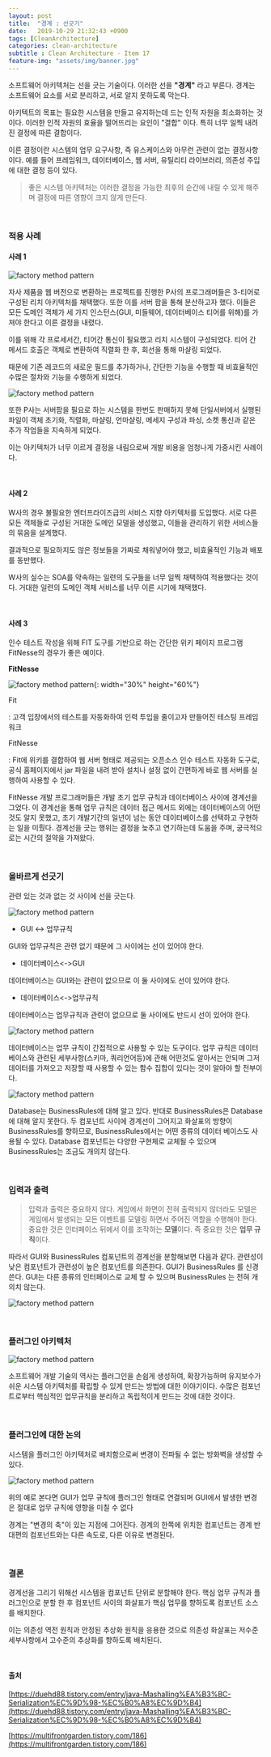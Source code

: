 ```yaml
---
layout: post
title:  "경계 : 선긋기"
date:   2019-10-29 21:32:43 +0900
tags: [CleanArchitecture]
categories: clean-architecture
subtitle : Clean Architecture - Item 17
feature-img: "assets/img/banner.jpg"
---
```


소프트웨어 아키텍처는 선을 긋는 기술이다. 이러한 선을 **"경계"** 라고 부른다. 경계는 소프트웨어 요소를 서로 분리하고, 서로 알지 못하도록 막는다. 

아키텍트의 목표는 필요한 시스템을 만들고 유지하는데 드는 인적 자원을 최소화하는 것이다.  이러한 인적 자원의 효율을 떨어뜨리는 요인이 "결합" 이다. 특히 너무 일찍 내려진 결정에 따른 결합이다. 

이른 결정이란 시스템의 업무 요구사항, 즉 유스케이스와 아무런 관련이 없는 결정사항이다. 예를 들어 프레임워크, 데이터베이스, 웹 서버, 유틸리티 라이브러리, 의존성 주입에 대한 결정 등이 있다. 

> 좋은 시스템 아키텍처는 이러한 결정을 가능한 최후의 순간에 내릴 수 있게 해주며 결정에 따른 영향이 크지 않게 만든다. 

<br>

<!-- more -->

### 적용 사례 

#### 사례 1

![factory method pattern](/assets/images/post/191028/(11).png)

자사 제품을 웹 버전으로 변환하는 프로젝트를 진행한 P사의 프로그래머들은 3-티어로 구성된 리치 아키텍처를 채택했다. 또한 이를 서버 팜을 통해 분산하고자 했다. 이들은 모든 도메인 객체가 세 가지 인스턴스(GUI, 미들웨어, 데이터베이스 티어를 위해)를 가져야 한다고 이른 결정을 내렸다. 

이를 위해 각 프로세서간, 티어간 통신이 필요했고 리치 시스템이 구성되었다. 티어 간 메서드 호출은 객체로 변환하여 직렬화 한 후, 회선을 통해 마샬링 되었다. 

때문에 기존 레코드의 새로운 필드를 추가하거나, 간단한 기능을 수행할 때 비효율적인 수많은 절차와 기능을 수행하게 되었다. 

![factory method pattern](/assets/images/post/191028/(12).png)

또한 P사는 서버팜을 필요로 하는 시스템을 한번도 판매하지 못해 단일서버에서 실행된 파일이 객체 초기화, 직렬화, 마샬링, 언마샬링, 메세지 구성과 파싱, 소켓 통신과 같은 추가 작업들을 지속하게 되었다. 

이는 아키텍처가 너무 이르게 결정을 내림으로써 개발 비용을 엄청나게 가중시킨 사례이다. 

<br>

#### 사례 2
W사의 경우 불필요한 엔터프라이즈급의 서비스 지향 아키텍처를 도입했다. 서로 다른 모든 객체들로 구성된 거대한 도메인 모델을 생성했고, 이들을 관리하기 위한 서비스들의 묶음을 설계했다.

결과적으로 필요하지도 않은 정보들을 가짜로 채워넣어야 했고, 비효율적인 기능과 배포를 동반했다. 

W사의 실수는 SOA를 약속하는 일련의 도구들을 너무 일찍 채택하여 적용했다는 것이다. 거대한 일련의 도메인 객체 서비스를 너무 이른 시기에 채택했다. 

<br>

#### 사례 3
인수 테스트 작성을 위해 FIT 도구를 기반으로 하는 간단한 위키 페이지 프로그램 FitNesse의 경우가 좋은 예이다. 

**FitNesse**

![factory method pattern](/assets/images/post/191028/(14).jpg){: width="30%" height="60%"}

Fit

: 고객 입장에서의 테스트를 자동화하여 인력 투입을 줄이고자 만들어진 테스팅 프레임워크



FitNesse 

: Fit에 위키를 결합하여 웹 서버 형태로 제공되는 오픈소스 인수 테스트 자동화 도구로, 공식 홈페이지에서 jar 파일을 내려 받아 설치나 설정 없이 간편하게 바로 웹 서버를 실행하여 사용할 수 있다.



FitNesse 개발 프로그래머들은 개발 초기 업무 규칙과 데이터베이스 사이에 경계선을 그었다. 이 경계선을 통해 업무 규칙은 데이터 접근 메서드 외에는 데이터베이스의 어떤 것도 알지 못했고, 초기 개발기간의 일년이 넘는 동안 데이터베이스를 선택하고 구현하는 일을 미뤘다. 
경계선을 긋는 행위는 결정을 늦추고 연기하는데 도움을 주며, 궁극적으로는 시간의 절약을 가져왔다. 

<br>

### 올바르게 선긋기 
관련 있는 것과 없는 것 사이에 선을 긋는다. 

![factory method pattern](/assets/images/post/191028/(18).png)



- GUI <-> 업무규칙

GUI와 업무규칙은 관련 없기 때문에 그 사이에는 선이 있어야 한다. 

- 데이터베이스<->GUI

데이터베이스는 GUI와는 관련이 없으므로 이 둘 사이에도 선이 있어야 한다.

- 데이터베이스<->업무규칙

데이터베이스는 업무규칙과 관련이 없으므로 둘 사이에도 반드시 선이 있어야 한다.



![factory method pattern](/assets/images/post/191028/(15).png)



데이터베이스는 업무 규칙이 간접적으로 사용할 수 있는 도구이다. 업무 규칙은 데이터베이스와 관련된 세부사항(스키마, 쿼리언어등)에 관해 어떤것도 알아서는 안되며 그저 데이터를 가져오고 저장할 때 사용할 수 있는 함수 집합이 있다는 것이 알아야 할 전부이다. 

![factory method pattern](/assets/images/post/191028/(16).png)



Database는 BusinessRules에 대해 알고 있다. 반대로 BusinessRules은 Database에 대해 알지 못한다. 
두 컴포넌트 사이에 경계선이 그어지고 화살표의 방향이 BusinessRules를 향하므로, BusinessRules에서는 어떤 종류의 데이터 베이스도 사용될 수 있다. Database 컴포넌트는 다양한 구현체로 교체될 수 있으며 BusinessRules는 조금도 개의치 않는다. 

<br>

### 입력과 출력
> 입력과 출력은 중요하지 않다.
게임에서 화면이 전혀 출력되지 않더라도 모델은 게임에서 발생되는 모든 이벤트를 모델링 하면서 주어진 역할을 수행해야 한다. 중요한 것은 인터페이스 뒤에서 이를 조작하는 **모델**이다. 즉 중요한 것은 **업무 규칙**이다. 

따라서 GUI와 BusinessRules 컴포넌트의 경계선을 분할해보면 다음과 같다. 관련성이 낮은 컴포넌트가 관련성이 높은 컴포넌트를 의존한다.  GUI가 BusinessRules 를 신경쓴다. GUI는 다른 종류의 인터페이스로 교체 할 수 있으며 BusinessRules 는 전혀 개의치 않는다.

![factory method pattern](/assets/images/post/191028/(17).png)

<br>

### 플러그인 아키텍처 

![factory method pattern](/assets/images/post/191028/(19).png)

소프트웨어 개발 기술의 역사는 플러그인을 손쉽게 생성하여, 확장가능하며 유지보수가 쉬운 시스템 아키텍처를 확립할 수 있게 만드는 방법에 대한 이야기이다.  수많은 컴포넌트로부터 핵심적인 업무규칙을 분리하고 독립적이게 만드는 것에 대한 것이다. 

<br>

### 플러그인에 대한 논의
시스템을 플러그인 아키텍처로 배치함으로써 변경이 전파될 수 없는 방화벽을 생성할 수 있다. 

![factory method pattern](/assets/images/post/191028/(18).png)

위의 예로 본다면 GUI가 업무 규칙에 플러그인 형태로 연결되며 GUI에서 발생한 변경은 절대로 업무 규칙에 영향을 미칠 수 없다 

경계는 "변경의 축"이 있는 지점에 그어진다. 경계의 한쪽에 위치한 컴포넌트는 경계 반대편의 컴포넌트와는 다른 속도로, 다른 이유로 변경된다. 

<br>

### 결론
경계선을 그리기 위해선 시스템을 컴포넌트 단위로 분할해야 한다. 핵심 업무 규칙과 플러그인으로 분할 한 후 컴포넌트 사이의 화살표가 핵심 업무를 향하도록 컴포넌트 소스를 배치한다. 

이는 의존성 역전 원칙과 안정된 추상화 원칙을 응용한 것으로 의존성 화살표는 저수준 세부사항에서 고수준의 추상화를 향하도록 배치된다. 

<br>


#### 출처 <br/>
[https://duehd88.tistory.com/entry/java-Mashalling%EA%B3%BC-Serialization%EC%9D%98-%EC%B0%A8%EC%9D%B4](https://duehd88.tistory.com/entry/java-Mashalling%EA%B3%BC-Serialization%EC%9D%98-%EC%B0%A8%EC%9D%B4)

[https://multifrontgarden.tistory.com/186](https://multifrontgarden.tistory.com/186)

